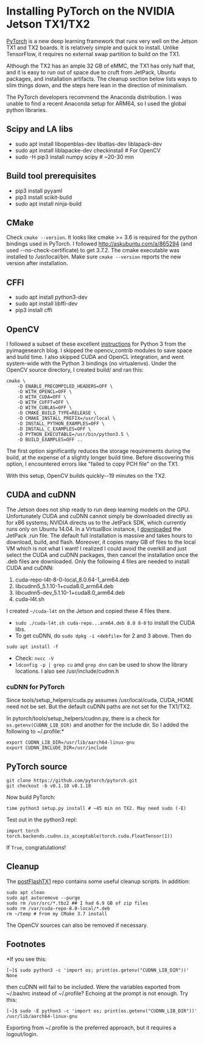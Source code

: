# Installing PyTorch on the NVIDIA Jetson TX1/TX2

[PyTorch](http://pytorch.org/) is a new deep learning framework that runs very well on the Jetson TX1 and TX2 boards. It is relatively simple and quick to install. Unlike TensorFlow, it requires no external swap partition to build on the TX1.

Although the TX2 has an ample 32 GB of eMMC, the TX1 has only half that, and it is easy to run out of space due to cruft from JetPack, Ubuntu packages, and installation artifacts. The cleanup section below lists ways to slim things down, and the steps here lean in the direction of minimalism.

The PyTorch developers recommend the Anaconda distribution. I was unable to find a recent Anaconda setup for ARM64, so I used the global python libraries.

## Scipy and LA libs
 - sudo apt install libopenblas-dev libatlas-dev liblapack-dev
 - sudo apt install liblapacke-dev checkinstall # For OpenCV
 - sudo -H pip3 install numpy scipy  # ~20-30 min

## Build tool prerequisites
 - pip3 install pyyaml
 - pip3 install scikit-build
 - sudo apt install ninja-build

## CMake
Check `cmake --version`. It looks like cmake >= 3.6 is required for the python bindings used in PyTorch. I followed http://askubuntu.com/a/865294 (and used --no-check-certificate) to get 3.7.2. The cmake executable was installed to /usr/local/bin. Make sure `cmake --version` reports the new version after installation.

## CFFI
 - sudo apt install python3-dev
 - sudo apt install libffi-dev
 - pip3 install cffi

## OpenCV
I followed a subset of these excellent [instructions](http://www.pyimagesearch.com/2016/10/24/ubuntu-16-04-how-to-install-opencv/) for Python 3 from the pyimagesearch blog. I skipped the opencv_contrib modules to save space and build time. I also skipped CUDA and OpenCL integration, and went system-wide with the Python 3 bindings (no virtualenvs). Under the OpenCV source directory, I created build/ and ran this:
```
cmake \
    -D ENABLE_PRECOMPILED_HEADERS=OFF \
    -D WITH_OPENCL=OFF \
    -D WITH_CUDA=OFF \
    -D WITH_CUFFT=OFF \
    -D WITH_CUBLAS=OFF \
    -D CMAKE_BUILD_TYPE=RELEASE \
    -D CMAKE_INSTALL_PREFIX=/usr/local \
    -D INSTALL_PYTHON_EXAMPLES=OFF \
    -D INSTALL_C_EXAMPLES=OFF \
    -D PYTHON_EXECUTABLE=/usr/bin/python3.5 \
    -D BUILD_EXAMPLES=OFF ..
```
The first option significantly reduces the storage requirements during the build, at the expense of a slightly longer build time. Before discovering this option, I encountered errors like "failed to copy PCH file" on the TX1.

With this setup, OpenCV builds quickly--19 minutes on the TX2.

## CUDA and cuDNN
The Jetson does not ship ready to run deep learning models on the GPU. Unfortunately CUDA and cuDNN cannot simply be downloaded directly as for x86 systems; NVIDIA directs us to the JetPack SDK, which currently runs only on Ubuntu 14.04. In a VirtualBox instance, I [downloaded](https://developer.nvidia.com/embedded/downloads) the JetPack .run file. The default full installation is massive and takes hours to download, build, and flash. Moreover, it copies many GB of files to the local VM which is not what I want! I realized I could avoid the overkill and just select the CUDA and cuDNN packages, then cancel the installation once the .deb files are downloaded. Only the following 4 files are needed to install CUDA and cuDNN:
   1. cuda-repo-l4t-8-0-local_8.0.64-1_arm64.deb
   2. libcudnn5_5.1.10-1+cuda8.0_arm64.deb
   3. libcudnn5-dev_5.1.10-1+cuda8.0_arm64.deb
   4. cuda-l4t.sh

I created `~/cuda-l4t` on the Jetson and copied these 4 files there.
 - `sudo ./cuda-l4t.sh cuda-repo...arm64.deb 8.0 8-0` to install the CUDA libs.
 - To get cuDNN, do
`sudo dpkg -i <debfile>` for 2 and 3 above. Then do
```
sudo apt install -f
```
 - Check: `nvcc -V`
 - `ldconfig -p | grep cu` and `grep dnn` can be used to show the library locations. I also see /usr/include/cudnn.h

### cuDNN for PyTorch
Since tools/setup_helpers/cuda.py assumes /usr/local/cuda, CUDA_HOME need not be set. But the default cuDNN paths are not set for the TX1/TX2.

In pytorch/tools/setup_helpers/cudnn.py, there is a check for `os.getenv(CUDNN_LIB_DIR)` and another for the include dir. So I added the following to ~/.profile:*
```
export CUDNN_LIB_DIR=/usr/lib/aarch64-linux-gnu
export CUDNN_INCLUDE_DIR=/usr/include
```

## PyTorch source
```
git clone https://github.com/pytorch/pytorch.git
git checkout -b v0.1.10 v0.1.10
```

Now build PyTorch:
```
time python3 setup.py install # ~45 min on TX2. May need sudo (-E)
```

Test out in the python3 repl:
```
import torch
torch.backends.cudnn.is_acceptable(torch.cuda.FloatTensor(1))
```
If `True`, congratulations!

## Cleanup
The [postFlashTX1](https://github.com/jetsonhacks/postFlashTX1.git) repo contains some useful cleanup scripts. In addition:
```
sudo apt clean
sudo apt autoremove --purge
sudo rm /usr/src/*.tbz2 ## I had 6.9 GB of zip files
sudo rm /var/cuda-repo-8.0-local/*.deb
rm ~/temp # From my CMake 3.7 install
```
The OpenCV sources can also be removed if necessary.


## Footnotes
*If you see this:
```
[~]$ sudo python3 -c 'import os; print(os.getenv("CUDNN_LIB_DIR"))'
None
```
then cuDNN will fail to be included. Were the variables exported from ~/.bashrc instead of ~/.profile? Echoing at the prompt is not enough. Try this:
```
[~]$ sudo -E python3 -c 'import os; print(os.getenv("CUDNN_LIB_DIR"))'
/usr/lib/aarch64-linux-gnu
```
Exporting from ~/.profile is the preferred approach, but it requires a logout/login.
